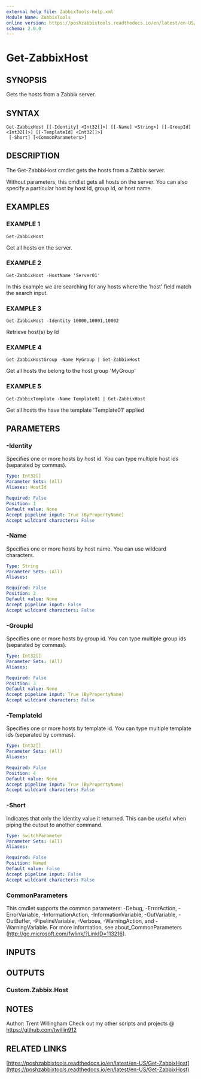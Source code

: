 ```yaml
---
external help file: ZabbixTools-help.xml
Module Name: ZabbixTools
online version: https://poshzabbixtools.readthedocs.io/en/latest/en-US/Get-ZabbixHost
schema: 2.0.0
---
```


# Get-ZabbixHost

## SYNOPSIS
Gets the hosts from a Zabbix server.

## SYNTAX

```
Get-ZabbixHost [[-Identity] <Int32[]>] [[-Name] <String>] [[-GroupId] <Int32[]>] [[-TemplateId] <Int32[]>]
 [-Short] [<CommonParameters>]
```

## DESCRIPTION
The Get-ZabbixHost cmdlet gets the hosts from a Zabbix server.

Without parameters, this cmdlet gets all hosts on the server. 
You can also specify a particular host by host id, group id, or host name.

## EXAMPLES

### EXAMPLE 1
```
Get-ZabbixHost
```

Get all hosts on the server.

### EXAMPLE 2
```
Get-ZabbixHost -HostName 'Server01'
```

In this example we are searching for any hosts where the 'host' field match the search input.

### EXAMPLE 3
```
Get-ZabbixHost -Identity 10000,10001,10002
```

Retrieve host(s) by Id

### EXAMPLE 4
```
Get-ZabbixHostGroup -Name MyGroup | Get-ZabbixHost
```

Get all hosts the belong to the host group 'MyGroup'

### EXAMPLE 5
```
Get-ZabbixTemplate -Name Template01 | Get-ZabbixHost
```

Get all hosts the have the template 'Template01' applied

## PARAMETERS

### -Identity
Specifies one or more hosts by host id.
You can type multiple host ids (separated by commas).

```yaml
Type: Int32[]
Parameter Sets: (All)
Aliases: HostId

Required: False
Position: 1
Default value: None
Accept pipeline input: True (ByPropertyName)
Accept wildcard characters: False
```

### -Name
Specifies one or more hosts by host name. 
You can use wildcard characters.

```yaml
Type: String
Parameter Sets: (All)
Aliases:

Required: False
Position: 2
Default value: None
Accept pipeline input: False
Accept wildcard characters: False
```

### -GroupId
Specifies one or more hosts by group id.
You can type multiple group ids (separated by commas).

```yaml
Type: Int32[]
Parameter Sets: (All)
Aliases:

Required: False
Position: 3
Default value: None
Accept pipeline input: True (ByPropertyName)
Accept wildcard characters: False
```

### -TemplateId
Specifies one or more hosts by template id.
You can type multiple template ids (separated by commas).

```yaml
Type: Int32[]
Parameter Sets: (All)
Aliases:

Required: False
Position: 4
Default value: None
Accept pipeline input: True (ByPropertyName)
Accept wildcard characters: False
```

### -Short
Indicates that only the Identity value it returned. 
This can be useful when piping the output to another command.

```yaml
Type: SwitchParameter
Parameter Sets: (All)
Aliases:

Required: False
Position: Named
Default value: False
Accept pipeline input: False
Accept wildcard characters: False
```

### CommonParameters
This cmdlet supports the common parameters: -Debug, -ErrorAction, -ErrorVariable, -InformationAction, -InformationVariable, -OutVariable, -OutBuffer, -PipelineVariable, -Verbose, -WarningAction, and -WarningVariable. For more information, see about_CommonParameters (http://go.microsoft.com/fwlink/?LinkID=113216).

## INPUTS

## OUTPUTS

### Custom.Zabbix.Host
## NOTES
Author: Trent Willingham
Check out my other scripts and projects @ https://github.com/twillin912

## RELATED LINKS

[https://poshzabbixtools.readthedocs.io/en/latest/en-US/Get-ZabbixHost](https://poshzabbixtools.readthedocs.io/en/latest/en-US/Get-ZabbixHost)

